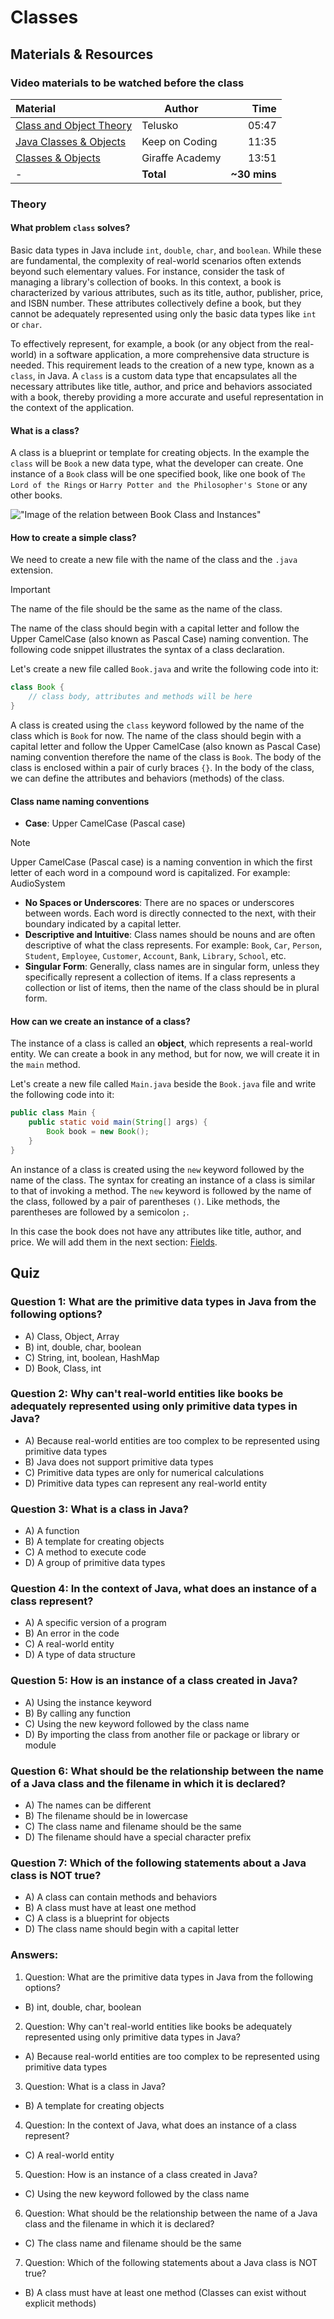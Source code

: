 # Classes

## Materials & Resources

### Video materials to be watched before the class

| Material                                                                    | Author          |         Time |
|:----------------------------------------------------------------------------|-----------------|-------------:|
| [Class and Object Theory](https://youtu.be/Znmz_WxMxp4?si=q1H_d-RBA9udk7TB) | Telusko         |        05:47 |
| [Java Classes & Objects](https://youtu.be/IUqKuGNasdM?si=tAQmxKzMyvzg1TOB)  | Keep on Coding  |        11:35 |
| [Classes & Objects](https://youtu.be/Mm06BuD3PlY?si=zalfU2mwtKaLBnlj)       | Giraffe Academy |        13:51 |
| -                                                                           | **Total**       | **~30 mins** |

### Theory

#### What problem `class` solves?

Basic data types in Java include `int`, `double`, `char`, and `boolean`.
While these are fundamental, the complexity of real-world scenarios often extends beyond such elementary values.
For instance, consider the task of managing a library's collection of books.
In this context, a book is characterized by various attributes, such as its title,
author, publisher, price, and ISBN number. These attributes collectively define a book, but they cannot be adequately
represented using only the basic data types like `int` or `char`.

To effectively represent, for example, a book (or any object from the real-world)
in a software application, a more comprehensive data structure is needed.
This requirement leads to the creation of a new type, known as a `class`, in Java.
A `class` is a custom data type that encapsulates all the necessary attributes like
title, author, and price and behaviors associated with a
book, thereby providing a more accurate and useful representation in the context of the application.

#### What is a class?

A class is a blueprint or template for creating objects.
In the example the `class` will be `Book` a new data type, what the developer can create.
One instance of a `Book` class will be one specified book,
like one book of `The Lord of the Rings` or `Harry Potter and the Philosopher's Stone` or any other books.

!["Image of the relation between Book Class and Instances"](./images/01-class-book.png)

#### How to create a simple class?

We need to create a new file with the name of the class and the `.java` extension.
> [!IMPORTANT]
> The name of the file should be the same as the name of the class.

The name of the class should begin with a capital letter and follow the Upper CamelCase (also known as Pascal Case)
naming convention.
The following code snippet illustrates the syntax of a class declaration.

Let's create a new file called `Book.java` and write the following code into it:

```java
class Book {
    // class body, attributes and methods will be here
}
```

A class is created using the `class` keyword followed by the name of the class which is `Book` for now.
The name of the class should begin with a capital letter and follow the Upper CamelCase (also known as Pascal Case)
naming convention
therefore the name of the class is `Book`.
The body of the class is enclosed within a pair of curly braces `{}`.
In the body of the class, we can define the attributes and behaviors (methods) of the class.

#### Class name naming conventions

- **Case**: Upper CamelCase (Pascal case)

> [!NOTE]
> Upper CamelCase (Pascal case) is a naming convention in which the first letter of each word in a compound word is
> capitalized. For example: AudioSystem

- **No Spaces or Underscores**: There are no spaces or underscores between words. Each word is directly connected to the
  next, with their boundary indicated by a capital letter.
- **Descriptive and Intuitive**: Class names should be nouns and are often descriptive of what the class represents. For
  example: `Book`, `Car`, `Person`, `Student`, `Employee`, `Customer`, `Account`, `Bank`, `Library`, `School`, etc.
- **Singular Form**: Generally, class names are in singular form, unless they specifically represent a collection of
  items. If a class represents a collection or list of items, then the name of the class should be in plural form.

#### How can we create an instance of a class?

The instance of a class is called an **object**, which represents a real-world entity.
We can create a book in any method, but for now, we will create it in the `main` method.

Let's create a new file called `Main.java` beside the `Book.java` file
and write the following code into it:

```java
public class Main {
    public static void main(String[] args) {
        Book book = new Book();
    }
}
```

An instance of a class is created using the `new` keyword followed by the name of the class.
The syntax for creating an instance of a class is similar to that of invoking a method.
The `new` keyword is followed by the name of the class, followed by a pair of parentheses `()`.
Like methods, the parentheses are followed by a semicolon `;`.

In this case the book does not have any attributes like title, author, and price.
We will add them in the next section: [Fields](../fields-properties-attributes/README.md).

## Quiz

### Question 1: What are the primitive data types in Java from the following options?

- A) Class, Object, Array
- B) int, double, char, boolean
- C) String, int, boolean, HashMap
- D) Book, Class, int

### Question 2: Why can't real-world entities like books be adequately represented using only primitive data types in Java?

- A) Because real-world entities are too complex to be represented using primitive data types
- B) Java does not support primitive data types
- C) Primitive data types are only for numerical calculations
- D) Primitive data types can represent any real-world entity

### Question 3: What is a class in Java?

- A) A function
- B) A template for creating objects
- C) A method to execute code
- D) A group of primitive data types

### Question 4: In the context of Java, what does an **instance** of a class represent?

- A) A specific version of a program
- B) An error in the code
- C) A real-world entity
- D) A type of data structure

### Question 5: How is an instance of a class created in Java?

- A) Using the instance keyword
- B) By calling any function
- C) Using the new keyword followed by the class name
- D) By importing the class from another file or package or library or module

### Question 6: What should be the relationship between the name of a Java class and the filename in which it is declared?

- A) The names can be different
- B) The filename should be in lowercase
- C) The class name and filename should be the same
- D) The filename should have a special character prefix

### Question 7: Which of the following statements about a Java class is NOT true?

- A) A class can contain methods and behaviors
- B) A class must have at least one method
- C) A class is a blueprint for objects
- D) The class name should begin with a capital letter

### Answers:

1. Question: What are the primitive data types in Java from the following options?

- B) int, double, char, boolean

2. Question: Why can't real-world entities like books be adequately represented using only primitive data types in Java?

- A) Because real-world entities are too complex to be represented using primitive data types

3. Question: What is a class in Java?

- B) A template for creating objects

4. Question: In the context of Java, what does an instance of a class represent?

- C) A real-world entity

5. Question: How is an instance of a class created in Java?

- C) Using the new keyword followed by the class name

6. Question: What should be the relationship between the name of a Java class and the filename in which it is declared?

- C) The class name and filename should be the same

7. Question: Which of the following statements about a Java class is NOT true?

- B) A class must have at least one method (Classes can exist without explicit methods) 
